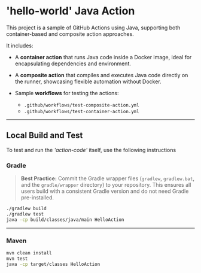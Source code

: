 # 'hello-world' Java Action

This project is a sample of GitHub Actions using Java, supporting both container-based and composite action approaches. 

It includes:

- A **container action** that runs Java code inside a Docker image, ideal for encapsulating dependencies and environment.
- A **composite action** that compiles and executes Java code directly on the runner, showcasing flexible automation without Docker.

- Sample **workflows** for testing the actions:
  - `.github/workflows/test-composite-action.yml`
  - `.github/workflows/test-container-action.yml`

---

## Local Build and Test

To test and run the *'action-code'* itself, use the following instructions

### Gradle

> **Best Practice:** Commit the Gradle wrapper files (`gradlew`, `gradlew.bat`, and the `gradle/wrapper` directory) to your repository. This ensures all users build with a consistent Gradle version and do not need Gradle pre-installed.

```sh
./gradlew build
./gradlew test
java -cp build/classes/java/main HelloAction
```

---

### Maven

```sh
mvn clean install
mvn test
java -cp target/classes HelloAction
```
